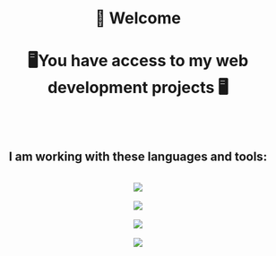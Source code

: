 <h1 align="center"> 👋 Welcome </h1>

<h1 align="center">🖥️You have access to my web development projects 🖥️ </h1>
</br>
</br>
<h2 align="center">I am working with these languages and tools:</h2>
<p align="center">
  <br href="https://skillicons.dev">
    <img src="https://skillicons.dev/icons?i=react,js,sass,css,html" /> </br></br>
    <img src="https://skillicons.dev/icons?i=npm,vite,nodejs,mongodb,postman" /></br></br>
    <img src="https://skillicons.dev/icons?i=git,github" /></br></br>
    <img src="https://skillicons.dev/icons?i=figma,notion" /></br></br>
  </a>
</p>  

